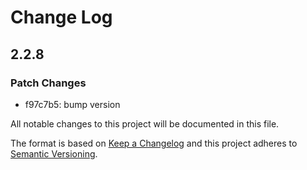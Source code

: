 # Change Log

## 2.2.8

### Patch Changes

- f97c7b5: bump version

All notable changes to this project will be documented in this file.

The format is based on [Keep a Changelog](http://keepachangelog.com/) and this project adheres to [Semantic Versioning](http://semver.org/).
